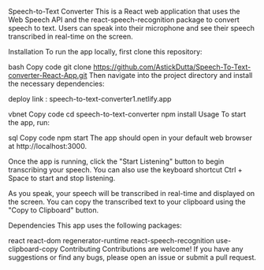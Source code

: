 Speech-to-Text Converter
This is a React web application that uses the Web Speech API and the react-speech-recognition package to convert speech to text. Users can speak into their microphone and see their speech transcribed in real-time on the screen.

Installation
To run the app locally, first clone this repository:

bash
Copy code
git clone https://github.com/AstickDutta/Speech-To-Text-converter-React-App.git
Then navigate into the project directory and install the necessary dependencies:

deploy link : speech-to-text-converter1.netlify.app

vbnet
Copy code
cd speech-to-text-converter
npm install
Usage
To start the app, run:

sql
Copy code
npm start
The app should open in your default web browser at http://localhost:3000.

Once the app is running, click the "Start Listening" button to begin transcribing your speech. You can also use the keyboard shortcut Ctrl + Space to start and stop listening.

As you speak, your speech will be transcribed in real-time and displayed on the screen. You can copy the transcribed text to your clipboard using the "Copy to Clipboard" button.

Dependencies
This app uses the following packages:

react
react-dom
regenerator-runtime
react-speech-recognition
use-clipboard-copy
Contributing
Contributions are welcome! If you have any suggestions or find any bugs, please open an issue or submit a pull request.
